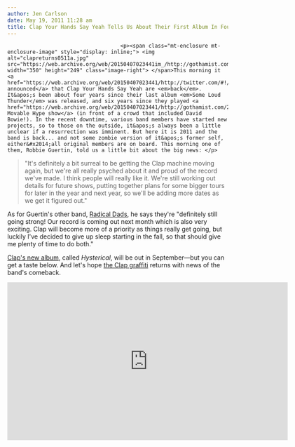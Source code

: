 ```yaml
---
author: Jen Carlson
date: May 19, 2011 11:28 am
title: Clap Your Hands Say Yeah Tells Us About Their First Album In Four Years
---
```


	
										<p><span class="mt-enclosure mt-enclosure-image" style="display: inline;"> <img alt="clapreturns0511a.jpg" src="https://web.archive.org/web/20150407023441im_/http://gothamist.com/attachments/arts_jen/clapreturns0511a.jpg" width="350" height="249" class="image-right"> </span>This morning it <a href="https://web.archive.org/web/20150407023441/http://twitter.com/#!/cyhsyband/status/71202710199873538">was announced</a> that Clap Your Hands Say Yeah are <em>back</em>. It&apos;s been about four years since their last album <em>Some Loud Thunder</em> was released, and six years since they played <a href="https://web.archive.org/web/20150407023441/http://gothamist.com/2005/06/21/movable_hype_30_recap.php">our Movable Hype show</a> (in front of a crowd that included David Bowie!). In the recent downtime, various band members have started new projects, so to those on the outside, it&apos;s always been a little unclear if a resurrection was imminent. But here it is 2011 and the band is back... and not some zombie version of it&apos;s former self, either&#x2014;all original members are on board. This morning one of them, Robbie Guertin, told us a little bit about the big news: </p>

<blockquote>&quot;It&apos;s definitely a bit surreal to be getting the Clap machine moving again, but we&apos;re all really psyched about it and proud of the record we&apos;ve made.  I think people will really like it.  We&apos;re still working out details for future shows, putting together plans for some bigger tours for later in the year and next year, so we&apos;ll be adding more dates as we get it figured out.&quot;</blockquote>

<p>As for Guertin&apos;s other band, <a href="https://web.archive.org/web/20150407023441/http://www.radicaldads.com/">Radical Dads</a>, he says they&apos;re &quot;definitely still going strong! Our record is coming out next month which is also very exciting.  Clap will become more of a priority as things really get going, but luckily I&apos;ve decided to give up sleep starting in the fall, so that should give me plenty of time to do both.&quot;</p>

<p><a href="https://web.archive.org/web/20150407023441/http://www.clapyourhandssayyeah.com/">Clap&apos;s new album</a>, called <em>Hysterical</em>, will be out in September&#x2014;but you can get a taste below. And let&apos;s hope <a href="https://web.archive.org/web/20150407023441/http://gothamist.com/2005/09/20/clap_your_hands_say_graf.php">the Clap graffiti</a> returns with news of the band&apos;s comeback.</p>

<p><iframe src="https://web.archive.org/web/20150407023441if_/http://player.vimeo.com/video/23925958?title=0&amp;byline=0&amp;portrait=0&amp;color=ff0000" width="640" height="360" frameborder="0"></iframe></p><p></p>					
										
									
				